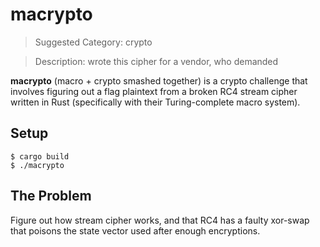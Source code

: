 # macrypto

> Suggested Category: crypto

> Description: wrote this cipher for a vendor, who demanded

__macrypto__ (macro + crypto smashed together) is a crypto challenge that involves figuring out a flag plaintext from a broken RC4 stream cipher written in Rust (specifically with their Turing-complete macro system).

## Setup

```
$ cargo build
$ ./macrypto
```

## The Problem

Figure out how stream cipher works, and that RC4 has a faulty xor-swap that poisons the state vector used after enough encryptions.

